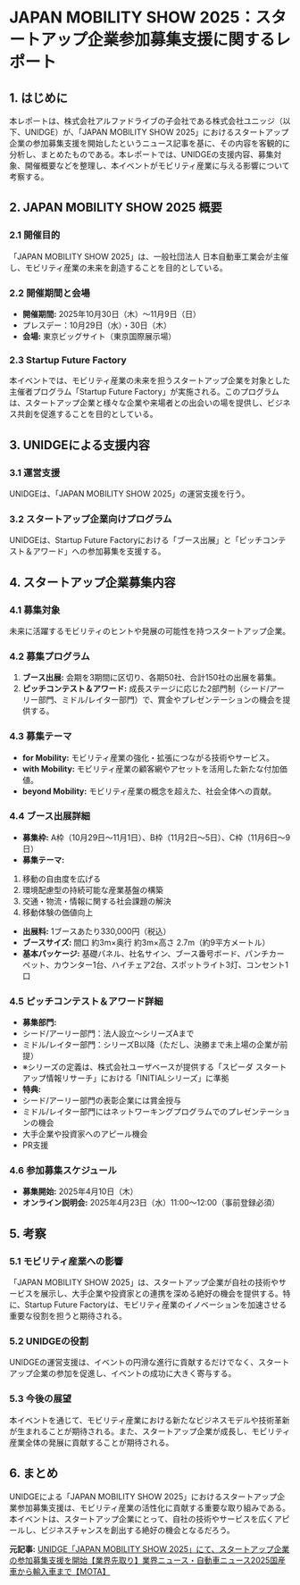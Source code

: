 # JAPAN MOBILITY SHOW 2025：スタートアップ企業参加募集支援に関するレポート

## 1. はじめに

本レポートは、株式会社アルファドライブの子会社である株式会社ユニッジ（以下、UNIDGE）が、「JAPAN MOBILITY SHOW 2025」におけるスタートアップ企業の参加募集支援を開始したというニュース記事を基に、その内容を客観的に分析し、まとめたものである。本レポートでは、UNIDGEの支援内容、募集対象、開催概要などを整理し、本イベントがモビリティ産業に与える影響について考察する。

## 2. JAPAN MOBILITY SHOW 2025 概要

### 2.1 開催目的

「JAPAN MOBILITY SHOW 2025」は、一般社団法人 日本自動車工業会が主催し、モビリティ産業の未来を創造することを目的としている。

### 2.2 開催期間と会場

* **開催期間:** 2025年10月30日（木）～11月9日（日）
 * プレスデー：10月29日（水）・30日（木）
* **会場:** 東京ビッグサイト（東京国際展示場）

### 2.3 Startup Future Factory

本イベントでは、モビリティ産業の未来を担うスタートアップ企業を対象とした主催者プログラム「Startup Future Factory」が実施される。このプログラムは、スタートアップ企業と様々な企業や来場者との出会いの場を提供し、ビジネス共創を促進することを目的としている。

## 3. UNIDGEによる支援内容

### 3.1 運営支援

UNIDGEは、「JAPAN MOBILITY SHOW 2025」の運営支援を行う。

### 3.2 スタートアップ企業向けプログラム

UNIDGEは、Startup Future Factoryにおける「ブース出展」と「ピッチコンテスト＆アワード」への参加募集を支援する。

## 4. スタートアップ企業募集内容

### 4.1 募集対象

未来に活躍するモビリティのヒントや発展の可能性を持つスタートアップ企業。

### 4.2 募集プログラム

1. **ブース出展:** 会期を3期間に区切り、各期50社、合計150社の出展を募集。
2. **ピッチコンテスト＆アワード:** 成長ステージに応じた2部門制（シード/アーリー部門、ミドル/レイター部門）で、賞金やプレゼンテーションの機会を提供する。

### 4.3 募集テーマ

* **for Mobility:** モビリティ産業の強化・拡張につながる技術やサービス。
* **with Mobility:** モビリティ産業の顧客網やアセットを活用した新たな付加価値。
* **beyond Mobility:** モビリティ産業の概念を超えた、社会全体への貢献。

### 4.4 ブース出展詳細

* **募集枠:** A枠（10月29日～11月1日）、B枠（11月2日～5日）、C枠（11月6日～9日）
* **募集テーマ:**
 1. 移動の自由度を広げる
 2. 環境配慮型の持続可能な産業基盤の構築
 3. 交通・物流・情報に関する社会課題の解決
 4. 移動体験の価値向上
* **出展料:** 1ブースあたり330,000円（税込）
* **ブースサイズ:** 間口 約3m×奥行 約3m×高さ 2.7m（約9平方メートル）
* **基本パッケージ:** 基礎パネル、社名サイン、ブース番号ボード、パンチカーペット、カウンター1台、ハイチェア2台、スポットライト3灯、コンセント1口

### 4.5 ピッチコンテスト＆アワード詳細

* **募集部門:**
 * シード/アーリー部門：法人設立～シリーズAまで
 * ミドル/レイター部門：シリーズB以降（ただし、決勝まで未上場の企業が前提）
 * ※シリーズの定義は、株式会社ユーザベースが提供する「スピーダ スタートアップ情報リサーチ」における「INITIALシリーズ」に準拠
* **特典:**
 * シード/アーリー部門の表彰企業には賞金授与
 * ミドル/レイター部門にはネットワーキングプログラムでのプレゼンテーションの機会
 * 大手企業や投資家へのアピール機会
 * PR支援

### 4.6 参加募集スケジュール

* **募集開始:** 2025年4月10日（木）
* **オンライン説明会:** 2025年4月23日（水）11:00～12:00（事前登録必須）

## 5. 考察

### 5.1 モビリティ産業への影響

「JAPAN MOBILITY SHOW 2025」は、スタートアップ企業が自社の技術やサービスを展示し、大手企業や投資家との連携を深める絶好の機会を提供する。特に、Startup Future Factoryは、モビリティ産業のイノベーションを加速させる重要な役割を担うと期待される。

### 5.2 UNIDGEの役割

UNIDGEの運営支援は、イベントの円滑な進行に貢献するだけでなく、スタートアップ企業の参加を促進し、イベントの成功に大きく寄与する。

### 5.3 今後の展望

本イベントを通じて、モビリティ産業における新たなビジネスモデルや技術革新が生まれることが期待される。また、スタートアップ企業が成長し、モビリティ産業全体の発展に貢献することが期待される。

## 6. まとめ

UNIDGEによる「JAPAN MOBILITY SHOW 2025」におけるスタートアップ企業参加募集支援は、モビリティ産業の活性化に貢献する重要な取り組みである。本イベントは、スタートアップ企業にとって、自社の技術やサービスを広くアピールし、ビジネスチャンスを創出する絶好の機会となるだろう。


**元記事:** [UNIDGE「JAPAN MOBILITY SHOW 2025」にて、スタートアップ企業の参加募集支援を開始【業界先取り】業界ニュース・自動車ニュース2025国産車から輸入車まで【MOTA】](https://autoc-one.jp/news/5033369/)